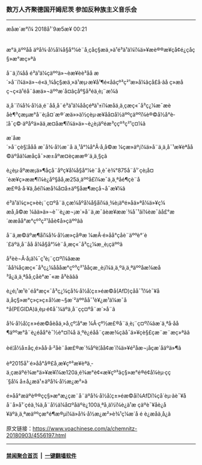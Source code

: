 ### 数万人齐聚德国开姆尼茨 参加反种族主义音乐会
------------------------

<div class="published">
 <span class="date" title="ä¸­å½æ¶é´">
  <time datetime="2018-09-05T00:21:00+08:00">
   æåæ´æ°ï¼ 2018å¹´9æ5æ¥ 00:21
  </time>
 </span>
</div>
<br/>
<div class="wsw">
 <p>
  æ°ä¸äººåå äºå¾·å½å¼å§å°¼è¨å¸çåç§æä¸»ä¹é³ä¹ä¼ï¼ä»¥æè®®æ¥çå¢é¿çåç§»æ°æç»ªã
 </p>
 <p>
  å¨ä¸ï¼åå é³ä¹ä¼çäººä»¬èæ¥èè³åå æ´»å¨ï¼ä»ä»¬é«ä¸¾åç§æä¸»ä¹æµ·æ¥å¹¶é«åâçº³ç²¹æ»å¼âçå£å·ãå ç»æåç¬ç«ä¹éå¨âæä»¬äººæ´å¤âçåº§å³é­ä¸è¡¨æ¼ã
 </p>
 <p>
  ä¸å¨ï¼å¾·å½ä¸é¨åå¸å¨é³ä¹ä¼ååçéªä¹±ï¼æåä¸ä¸çæç«¯å³ç¿¼æ¯æèåè¶³çæµæ°å¨è¡å¤´æ®´æä»»ä½çèµ·æ¥åå¤å½äººçäººï¼è®©å½å°è­¦å¯ç©·äºåºä»ãä¸æ­¤åæ¶ï¼ä»ä»¬è¿è¡äºéæ³ççº³ç²¹ç¤¼ã
 </p>
 <p>
  æ´åæ´»å¨çè§¦ååå æ¯å¾·å½æ¨å ä¸¹å°¼å°Â·å¸å©æ ¼çæ­»äº¡ï¼ä»å¨ä¸ä¸å¯¹æ¥èªåå©äºåä¼æåçå¯»æ±åºæ¤èçææ®´ä¸­ä¸§çã
 </p>
 <p>
  è¿èµ·åºææ¡ä»¶åçå¨åºç¥å¼å§å°¼è¨å¸è¯è¾°875å¨å¹´çè¡å¤´èæ¥ç»ææ¶ï¼è¿åº§åå¸æ25ä¸äººå£ï¼æ¯ä¸ä¸ªåé¶çè¨åæ£®å·å·¥ä¸åéï¼æå¾å¤å±äº§åæ¶æçå¬å¯æ¥¼ã
 </p>
 <p>
  é³ä¹ä¼ç»ç»èè¡¨ç¤ºå¨ä¸çæ¼åºå¼å§åï¼ä¸¾è¡äºé»åä»ªå¼ä»¥ç¼æå¸å©æ ¼ãä»ä»¬è¯´è¿æ¬¡æ´»å¨ä¸æ¯âèæ¥ææ´¾å¯¹âï¼èæ¯âå£°æ´ææåå°æ°çº³ç²¹åå­è¢­å»çäººâã
 </p>
 <p>
  å¨ä¸æ©äºæ¶åï¼å¾·å½æ»çå®æ ¼æÂ·é»åå°çåè¨äººè°´è´£äºä¸å¨åå å¼å§å°¼è¨å¸æç«¯å³ç¿¼æ¸¸è¡çäººã
 </p>
 <p>
  å²èè¬Â·å¡ä¼¯ç¹è¡¨ç¤ºï¼âææ´åå¾åçæç«¯å³ç¿¼åå­åæ°çº³ç²¹åå­çæ¸¸è¡ï¼ä¸ä¸ºä¸ä¸ªäººåæ¼æå³å¿ä¸ä¸ªåå¸çåè°æ¯«æ å³èãâã
 </p>
 <p>
  è¿é¡¹æ¹è¯é­å°æç«¯å³ç¿¼çå¾·å½å¦ç±»éæ©å(AfD)çåå¯¹ï¼è¯¥åä¸åç§»æ°ç»ç»ç±å½æ¬§æ´²äººåå¯¹è¥¿æ¹ä¼æ¯å°å(PEGIDA)ä¸èµ·é¢å¯¼äºä¸å¨çç¤ºå¨æ´»å¨ã
 </p>
 <p>
  å¾·å½å¦ç±»éæ©åèåä¸»å¸­çº¦å°æ ¼Â·çº½æ£®å¨ä¸è¡¨ç¤ºï¼âæ´ä¸ªå·åå¶äººæ°å¨è¿éåå°è¯½è°¤ï¼å ä¸ºè¿éå­å¨çææ¾çãå¯ä»¥çè§£çæ¨æ¨æç»ªãâ
  <br/>
  <br/>
  èé¦å½å±åç¸é»åå·å·²åè¨åæ£®æ´¾åºè­¦åå¢æ´ï¼ä»¥é²åæ¬¡åçæ´åäºä»¶ã
  <br/>
  <br/>
  èª2015å¹´é»åå°å®£å¸æ¥çº³æ¥èªä¸­ä¸çæäºé¾æ°ä»¥æ¥ï¼æ120ä¸é¾æ°è¢«æ¥çº³ãç§»æ°é®é¢å¼èµ·çç´§å¼ å±å¿æä¹±äºå¾·å½æ¿æ²»ã
 </p>
 <p>
  é»åå°æäºè®®çç§»æ°æ¿ç­æ¨å¨äºå¾·å½å¦ç±»éæ©åï¼AfDï¼çå´èµ·ãè¯¥åå¨å»å¹´çéä¸¾ä¸­å¨å½ä¼å¤ºåäºè¿100ä¸ªå¸­ä½ï¼è¿ä¹æ çäºè¯¥åè¿å¥äºä¸ä¸ªæäººçæ°é¶æ®µï¼ä»å¾·å½æ¿æ²»è¾¹ç¼æ´å é è¿æåä¸­å¿ã
 </p>
</div>

原文链接：https://www.voachinese.com/a/chemnitz-20180903/4556197.html


------------------------
#### [禁闻聚合首页](https://github.com/gfw-breaker/banned-news/blob/master/README.md) &nbsp;|&nbsp;  [一键翻墙软件](https://github.com/gfw-breaker/nogfw/blob/master/README.md)